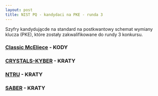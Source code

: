 ```yaml
---
layout: post
title: NIST PQ - kandydaci na PKE - runda 3
---
```


Szyfry kandydującde na standard na postkwantowy schemat wymiany klucza (PKE),
które zostały zakwalifikowane do rundy 3 konkursu.

### [Classic McEliece](https://classic.mceliece.org/) - KODY

### [CRYSTALS-KYBER](https://pq-crystals.org/) - KRATY

### [NTRU](https://ntru.org/) - KRATY

### [SABER](https://www.esat.kuleuven.be/cosic/pqcrypto/saber/) - KRATY
